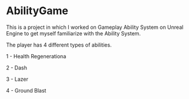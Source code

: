 # AbilityGame

This is a project in which I worked on Gameplay Ability System on Unreal Engine to get myself familiarize with the Ability System.

The player has 4 different types of abilities.

1 - Health Regenerationa

2 - Dash

3 - Lazer

4 - Ground Blast
